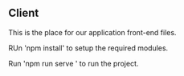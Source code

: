 ## Client

This is the place for our application front-end files.

RUn 'npm install' to setup the required modules.

Run 'npm run serve ' to run the project.
